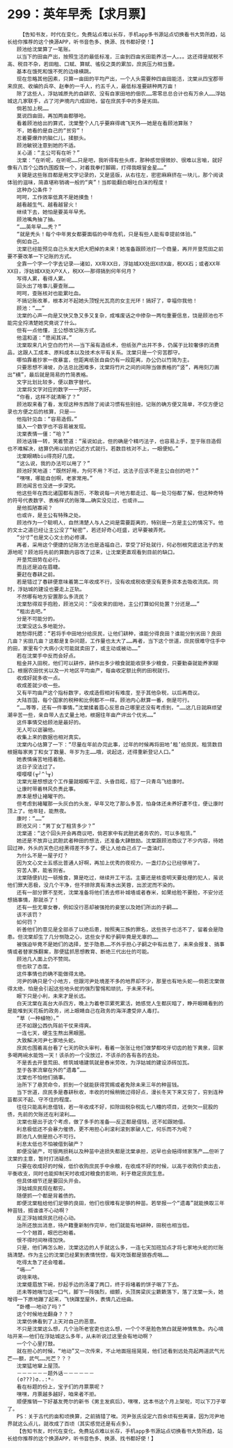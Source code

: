 # 299：英年早秃【求月票】
        【告知书友，时代在变化，免费站点难以长存，手机app多书源站点切换看书大势所趋，站长给你推荐的这个换源APP，听书音色多、换源、找书都好使！】
       顾池给沈棠算了一笔账。
       以当下的田亩产出，按照生活的最低标准，三亩到四亩劣田能养活一人。。。这还得是赋税不高、税目不杂，若田租、口赋、算赋、徭役之类的累加，庶民压力相当重。
       基本在饿死和饿不死的边缘横跳。
       现在忽略其他因素，只算一亩田的平均产出，一个人头需要种四亩田能活，沈棠从四宝郡带来庶民、收编的兵卒、赵奉的一千人，约五千人，最低标准要耕种两万亩！
       除了这些人，浮姑城原先的自耕农、没有自家田地的佃农……零零总总合计也有万余人……浮姑城这几家联手，占了河尹境内六成田地，留在庶民手中的多是劣田。
       倘若加上税……
       莫说四亩田，再加两亩都够呛。
       看着顾池给出的算式，沈棠整个人几乎要麻得魂飞天外——她是在看顾池算账？
       不，她看的是自己的“贫穷”！
       忍着要爆炸的脑仁儿，揉额头。
       顾池敏锐注意到她的不适。
       关心道：“主公可有在听？”
       沈棠：“在听呢，在听呢……只是吧，我听得有些头疼，那种感觉很微妙、很难以言喻，就好像有八百个公西仇围殴我一个，对着我拳打脚踢，打得我眼冒金星……”
       关键是这些账目都是用文字记录的，又是竖版，从右往左，密密麻麻挤在一块儿，那个阅读体验的滋味，简直堪称销魂一般的“爽”！当即能翻白眼吐白沫的程度！
       这种办公条件？
       呵呵，工作效率低真不是她摸鱼！
       越看越生气、越看越冒火！
       继续下去，她怕是要英年早秃。
       顾池嘴角抽了抽。
       “……英年早……秃？”
       “就是秃头！每个中年男女都要面临的中年危机，只是有些人能有幸提前体验。”
       例如自己。
       沈棠已经能预见自己头发大把大把掉的未来！她准备跟顾池打一个商量，再开开垦荒田之前要不要改革一下记账的方式。
       全靠一个字一个字去记录——诸如，XX年XX日，浮姑城XX处田X顷X亩，税XX石；或者XX年XX日，浮姑城XX处X户X人，税XX——那得搞到何年何月？
       写得人累，看得人累。
       回头出了啥事儿要查账……
       呵呵，查账核对也能累吐血。
       不搞记账改革，根本对不起她头顶锃光瓦亮的女主光环！搞好了，幸福你我他！
       顾池：“……”
       沈棠的心声一向是又快又急又多又复杂，成堆废话之中掺杂一两句重要信息，饶是顾池也不能完全捋清楚她究竟说了什么。
       但有一点他懂，主公想改记账方式。
       他温和道：“愿闻其详。”
       沈棠取来几片空白的竹片——当下虽有造纸术，但纸张产出并不多，仍属于比较奢侈的消费品，这跟人工成本、原料成本以及技术水平有关系。沈棠只是一个穷苦郡守。
       哪怕靠着抄家一夜暴富，但距离纸张自由仍有一段距离，办公仍以竹简为主。
       只要思想不滑坡，办法总比困难多，沈棠将竹片之间的间隙当做表格的“竖”，再用刻刀画出“横”，最后就是简易的竹简表格。
       文字比划比较多，便以数字替代。
       沈棠将文字对应的数字一一列好。
       “你看，这样不就清晰了？”
       顾池取来看了看，发现这种东西除了阅读习惯有些别扭，记账的确方便又简单，不仅方便记录也方便之后的核算，只是——
       他指针见血：“容易造假。”
       插入一个数字也不容易被发现。
       沈棠表情一僵：“哈？”
       顾池话锋一转，笑着赞道：“虽说如此，但的确是个精巧法子，也容易上手，至于账目造假也不难解决，结算仍用以前的记述方式就行。若数目核对不上，一眼便知。”
       沈棠眼睛biu得亮好几度。
       “这么说，我的办法可以用了？”
       顾池好笑地道：“既然好用，为何不用？不过，这法子应该不是主公自创的吧？”
       “嘿嘿，哪能自创啊，老家常用。”
       顾池闻言也没进一步深究。
       他这些年在西北诸国都有游历，不敢说每一片地方都走过、每一处习俗都了解，但这种奇特的符号代表数字、表格样式的账簿……确实没见过，也或许……
       是他孤陋寡闻？
       也或许，是主公有特殊之处。
       顾池作为一个聪明人，自然清楚人与人之间是需要距离的，特别是一方是主公的情况下。他的文士之道已经让主公没了“秘密”，若还好奇心旺盛，迟早要被弄死。
       “分寸”也是文心文士的必修课。
       再者，采用这个便捷的记账方法也是造福自己，享受了好处就行，何必刨根究底这法子的发源地呢？顾池将先前的算数内容改了过来，让沈棠更直观看到目前的缺口。
       开垦荒田势在必行。
       而且还是迫在眉睫。
       要赶在春耕之前。
       若是错过了春耕便意味着第二年收成不行，没有收成税收便没有更多资本去吸收流民。同时，浮姑城的建设也要走上正轨。
       不然哪有地方安置那么多流民？
       沈棠愁得双手抱脸，顾池又问：“没收来的田地，主公打算如何处置？分还是……”
       “租出去吧。”
       分是不可能分的。
       沈棠没这么多地能分。
       她愁得托腮：“若将手中田地分给庶民，让他们耕种，谁能分得良田？谁能分到劣田？良田几亩？劣田几亩？这都是复杂问题，工作量也太大了……再者，当下这个世道，庶民很难守住手中的田，家里有个大病小灾可能就卖田了，或主动或被动……”
       若在沈棠手中反而会好点。
       租金并入田税，他们可以耕作，耕作出多少粮食就能收获多少粮食，只要勤奋就能养家糊口。根据农田优劣以及一片地区平均亩产，每亩收定额比例的田税就行。
       收成好就多收一点。
       收成差就少收一些。
       又有平均亩产这个指标数字，收成造假相对有难度，至于其他杂税，以后再商议。
       大陆百国，每个国家的税种和比例都不一样。顾池内心默算一番，倒是可行。
       “……等等，还有一件事情。”沈棠揉着眉心反思自己哪里还没有考虑到，“……这几日就麻烦望潮辛苦一些，亲自带人去丈量土地，根据往年亩产评出个优劣……”
       这件事情交给顾池是最好的。
       无人可以诓骗他。
       收集上来的数据也相对真实。
       沈棠内心估算了一下：“尽量在年前办完此事，过年的时候再将田地‘租’给庶民，租赁数目根据每家男丁和女丁数量、年岁为主……哦，说起这，还得重新登记人口。”
       她表情痛苦地捂着脸。
       这日子没法过了。
       嘤嘤嘤(╥╯^╰╥)
       沈棠光是想想这个工作量就眼眶干涩、头昏目眩，招了一只青鸟飞给康时。
       让康时带着林风负责此事。
       原本是想让褚曜干的。
       但考虑到褚曜那一头灰白的头发，早年又吃了那么多苦，怕身体还未养好遭不住，便让康时顶上了。他年轻，能熬夜。
       康时：“……”
       顾池又问：“男丁女丁租赁多少？”
       沈棠道：“这个回头开会再商议吧，倘若家中有武胆武者务农的，可以多租赁。”
       她还是不放弃让武胆武者种田的想法，还准备大肆鼓励。沈棠跟顾池商议了不少内容，待她回过神，外头的天色已经黑得差不多了。便让人给自己点了一盏油灯。
       为什么不是一屋子灯？
       因为文心文士五感比普通人好啊，再加上优秀的夜视力，一盏灯办公已经够用了。
       穷苦人家，能省则省。
       沈棠随便扒拉一顿飧食，算是吃过，继续开工干活。主要还是核查明天要处理的犯人，虽说他们罪大恶极，没几个干净，但不排除真有清水出芙蓉，出淤泥而不染的。
       还有一部分罪不至死，沈棠准备将他们丢去修补城墙或者舂米，如果给脸不要脸，不安分还想搞事情，那就杀了！
       还有一些无辜女眷，例如没行恶却被强抢的妾室以及她们所出的子嗣……
       该不该罚？
       如何罚？
       祈善他们的意见是全部杀了以绝后患，按照夷三族的罪名，这些孩子也活不了，留着会是隐患。但沈棠却生了几分恻隐之心，这些女子和子嗣毕竟是无辜的……
       被强迫毕竟不是她们的选择，至于隐患……不外乎担心子嗣之中有出息了，未来会报复、搞事情或者替家族翻案，那便猛抓思想教育、断绝三代出仕的可能。
       顾池几人面上仍不赞同。
       但也软了态度。
       这件事情也的确不能做得太绝。
       河尹的确只是个小地方，但跟河尹处境差不多的地界却不少，那里也有地头蛇——倘若沈棠做得太绝，怕是会引起这些地头蛇的强烈警惕和顽抗，于未来不利。
       眼下只是小利，未来才是长远。
       白天沈棠在高台大杀四方，晚上为着卷宗累死累活，她感觉人生都灰暗了，睁开眼睛看到的是能堆到天花板的政务，闭上眼睛自己在政务的海洋遭受非人毒打。
       “草（一种植物）。”
       还不如跟公西仇阵前干仗来得爽。
       一连七天，硬生生熬出黑眼圈。
       大致解决河尹七家地头蛇。
       庶民也围着高台看了七天的砍头审判，看着一张张让他们做梦都咬牙切齿的脸下黄泉，回家多喝两碗水能饱一天！该杀的一个没放过，不该杀的各有各的去处。
       不是丢去开垦荒田、修筑城墙建筑就是舂米劳改，为浮姑城的建设添砖加瓦。
       至于各家流窜在外的“遗毒”……
       沈棠也不怕他们搞事。
       治所下了悬赏命令，抓到一个就能获得赏赐或者免除未来三年的种苗钱。
       当下世道，庶民多是春耕秋收，丰收的时候稍微过得好点，漫长冬天下来又穷了，穷到连种苗都买不起、守不住的程度。
       往往只能高利息借钱，若一年收成不好，扣除田税杂税乱七八糟的项目，还倒欠一屁股的债，先前的欠账还在利滚利……
       沈棠也是出于这个考虑，做了多手的准备——反正都是借钱，还不如跟她借。
       利息极低还不会暴力催债，更不用担心利滚利滚到家破人亡，何乐而不为呢？
       顾池几人倒是担心不可行。
       利息太低也不怕被借到破产？
       即便没破产，可银两损耗以及种苗中途损失都是沈棠承担，迟早也会赔得倾家荡产……但听了沈棠的主意，暂时打消疑虑。
       只要在收成好的时候，低价收购庶民手中余粮，在收成不好的时候，以高于收购价卖出去，平衡收支，同时也能抑制天时收成对粮食的影响，利于稳定庶民生息。
       但具体细节还是要回头开会。
       浮姑城庶民现在都穷。
       随便抓一个都是背着债的。
       即便沈棠租给他们足够的良田，他们也很难有足够的种苗。若举报一个“遗毒”就能换取三年种苗钱，搁谁谁不心动啊？
       反正浮姑城庶民已经心动。
       治所还放出消息，待户籍重新制作完毕，他们就能有地耕种，田税也相当低。
       一个个翘首，眼巴巴盼着。
       恨不得时间咻得加快。
       只是，他们再怎么盼，沈棠这边的人手就这么多，一连七天加班加点才将七家地头蛇的烂账搞清楚。作为主公的沈棠已经累到表情恍惚，每天吃饭都是狼吞虎咽……
       吃得太急了还会噎着。
       “嗝——”
       说啥来啥。
       沈棠蹙眉放下碗，抄起手边的汤灌了两口，终于将堵着的饼子咽了下去。
       还未等她喘匀这一口气，脚下一阵强烈，细颤，头顶房梁灰尘簌簌落下，落了沈棠一头，她噌得一下原地蹦了起来，飞快蹿至屋外，表情几近扭曲。
       “卧槽——地动了吗？”
       这个时候地龙翻身？？？
       沈棠仿佛看到了上天对自己的恶意。
       不只是沈棠这么想，几个治所老官吏也这么想，一个个不是脸色煞白就是神情焦急。内心嘀咕开来——他们在浮姑城这么多年，从未听说过这里会有地动啊？
       一个个心里打鼓。
       就在担心的时候，“地动”又一次传来，不止地面摇摇晃晃，他们还看到远处亮起两道武气光芒——额，武气……光芒？？？
       沈棠猛地窜上屋顶。
       －－－－－－题外话－－－－－－
       (σ???)σ..:*☆
       看在标题的份上，宝子们的月票票呢？
       嘿嘿，月票越多越好，咱来者不拒。
       顺便推销一下好基友莞尔的新书《男主发疯后》，嘿嘿，这本书这个月上架啦，可以下刀子宰了。
       PS：关于古代的亩和顷换算，之前搞错了唉。河尹张氏设定六百余顷有些离谱，因为河尹地界就这么点儿，就改成了百顷（其实感觉还是有点多）。
       【告知书友，时代在变化，免费站点难以长存，手机app多书源站点切换看书大势所趋，站长给你推荐的这个换源APP，听书音色多、换源、找书都好使！】